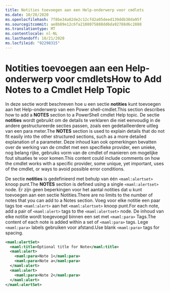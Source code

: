 ```yaml
---
title: Notities toevoegen aan een Help-onderwerp voor cmdlets
ms.date: 10/20/2020
ms.openlocfilehash: 7f8be34a82de2c12cfd2a05deed139ddb30da95f
ms.sourcegitcommit: ae8b89e12c6fa2108075888dd6da92788d6c2888
ms.translationtype: MT
ms.contentlocale: nl-NL
ms.lasthandoff: 10/21/2020
ms.locfileid: "92298315"
---
```

# <a name="how-to-add-notes-to-a-cmdlet-help-topic"></a><span data-ttu-id="fdd83-102">Notities toevoegen aan een Help-onderwerp voor cmdlets</span><span class="sxs-lookup"><span data-stu-id="fdd83-102">How to Add Notes to a Cmdlet Help Topic</span></span>

<span data-ttu-id="fdd83-103">In deze sectie wordt beschreven hoe u een sectie **notities** kunt toevoegen aan het Help-onderwerp van een Power shell-cmdlet.</span><span class="sxs-lookup"><span data-stu-id="fdd83-103">This section describes how to add a **NOTES** section to a PowerShell cmdlet Help topic.</span></span> <span data-ttu-id="fdd83-104">De sectie **notities** wordt gebruikt om de details te verklaren die niet eenvoudig in de andere gestructureerde secties passen, zoals een gedetailleerdere uitleg van een para meter.</span><span class="sxs-lookup"><span data-stu-id="fdd83-104">The **NOTES** section is used to explain details that do not fit easily into the other structured sections, such as a more detailed explanation of a parameter.</span></span> <span data-ttu-id="fdd83-105">Deze inhoud kan ook opmerkingen bevatten over de werking van de cmdlet met een specifieke provider, een unieke, nog belang rijke, gebruiks vorm van de cmdlet of manieren om mogelijke fout situaties te voor komen.</span><span class="sxs-lookup"><span data-stu-id="fdd83-105">This content could include comments on how the cmdlet works with a specific provider, some unique, yet important, uses of the cmdlet, or ways to avoid possible error conditions.</span></span>

<span data-ttu-id="fdd83-106">De sectie **notities** is gedefinieerd met behulp van één `<maml:alertset>` knoop punt.</span><span class="sxs-lookup"><span data-stu-id="fdd83-106">The **NOTES** section is defined using a single `<maml:alertset>` node.</span></span> <span data-ttu-id="fdd83-107">Er zijn geen beperkingen voor het aantal notities dat u kunt toevoegen aan een sectie Notities.</span><span class="sxs-lookup"><span data-stu-id="fdd83-107">There are no limits to the number of notes that you can add to a Notes section.</span></span> <span data-ttu-id="fdd83-108">Voeg voor elke notitie een paar tags toe `<maml:alert>` aan het `<maml:alertset>` knoop punt.</span><span class="sxs-lookup"><span data-stu-id="fdd83-108">For each note, add a pair of `<maml:alert>` tags to the `<maml:alertset>` node.</span></span> <span data-ttu-id="fdd83-109">De inhoud van elke notitie wordt toegevoegd binnen een set met `<maml:para>` Tags.</span><span class="sxs-lookup"><span data-stu-id="fdd83-109">The content of each note is added within a set of `<maml:para>` tags.</span></span> <span data-ttu-id="fdd83-110">Lege `<maml:para>` labels gebruiken voor afstand.</span><span class="sxs-lookup"><span data-stu-id="fdd83-110">Use blank `<maml:para>` tags for spacing.</span></span>

```xml
<maml:alertSet>
  <maml:title>Optional title for Note</maml:title>
  <maml:alert>
    <maml:para>Note 1</maml:para>
    <maml:para>Note a</maml:para>
  </maml:alert>
  <maml:alert>
    <maml:para>Note 2</maml:para>
  </maml:alert>
</maml:alertSet>
```
